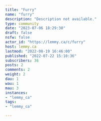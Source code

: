 ```yaml
---
title: "Furry" 
name: "furry"
description: "Description not available."
type: community
date: "2023-07-06 18:29:30"
draft: false
nsfw: false
actor_id: "https://lemmy.ca/c/furry"
host: lemmy.ca
lastmod: "2022-08-19 16:46:00"
published: "2022-07-22 15:10:36"
subscribers: 36
posts: 2
comments: 2
weight: 2
dau: 1
wau: 1
mau: 3
instances:
- "lemmy_ca"
tags: 
- "lemmy_ca"

---
```

